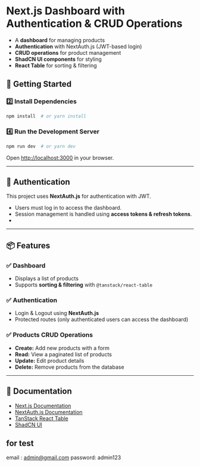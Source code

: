 # Next.js Dashboard with Authentication & CRUD Operations


- A **dashboard** for managing products
- **Authentication** with NextAuth.js (JWT-based login)
- **CRUD operations** for product management
- **ShadCN UI components** for styling
- **React Table** for sorting & filtering

## 🚀 Getting Started


### 2️⃣ Install Dependencies

```bash
npm install  # or yarn install
```

### 4️⃣ Run the Development Server

```bash
npm run dev  # or yarn dev
```

Open [http://localhost:3000](http://localhost:3000) in your browser.

---

## 🔐 Authentication

This project uses **NextAuth.js** for authentication with JWT.

- Users must log in to access the dashboard.
- Session management is handled using **access tokens & refresh tokens**.
- 
---

## 📦 Features

### ✅ Dashboard

- Displays a list of products
- Supports **sorting & filtering** with `@tanstack/react-table`

### ✅ Authentication

- Login & Logout using **NextAuth.js**
- Protected routes (only authenticated users can access the dashboard)

### ✅ Products CRUD Operations

- **Create:** Add new products with a form
- **Read:** View a paginated list of products
- **Update:** Edit product details
- **Delete:** Remove products from the database

---

## 🔗 Documentation

- [Next.js Documentation](https://nextjs.org/docs)
- [NextAuth.js Documentation](https://next-auth.js.org/)
- [TanStack React Table](https://tanstack.com/table/v8/docs/guide/introduction)
- [ShadCN UI](https://ui.shadcn.com/)

## for test
email : admin@gmail.com
password: admin123





